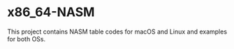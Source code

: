 # x86_64-NASM
This project contains NASM table codes for macOS and Linux and examples for both OSs.
